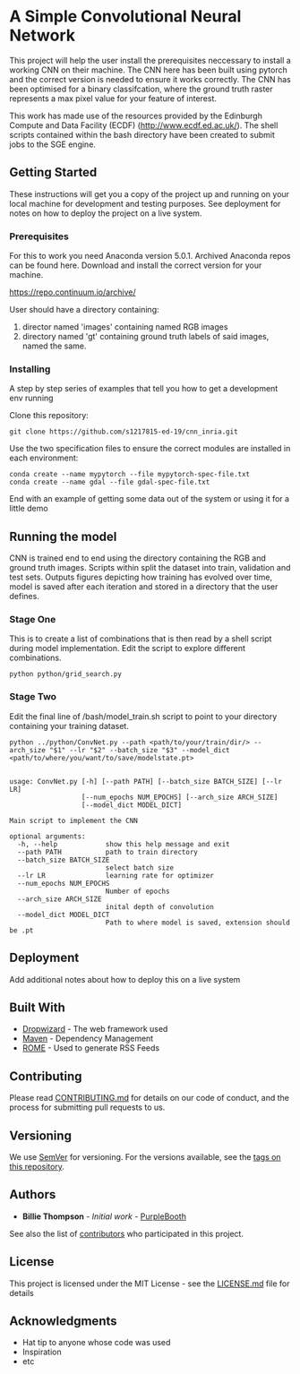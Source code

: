 # A Simple Convolutional Neural Network

This project will help the user install the prerequisites neccessary to install a working CNN on their machine. The CNN here has been built using pytorch and the correct version is needed to ensure it works correctly. The CNN has been optimised for a binary classifcation, where the ground truth raster represents a max pixel value for your feature of interest.

This work has made use of the resources provided by the Edinburgh Compute and Data Facility (ECDF) (http://www.ecdf.ed.ac.uk/). The shell scripts contained within the bash directory have been created to submit jobs to the SGE engine.
## Getting Started

These instructions will get you a copy of the project up and running on your local machine for development and testing purposes. See deployment for notes on how to deploy the project on a live system.

### Prerequisites

For this to work you need Anaconda version 5.0.1. Archived Anaconda repos can be found here. Download and install the correct version for your machine.

https://repo.continuum.io/archive/

User should have a directory containing:
1. director named 'images' containing named RGB images
2. directory named 'gt' containing ground truth labels of said images, named the same.

### Installing

A step by step series of examples that tell you how to get a development env running

Clone this repository:

```
git clone https://github.com/s1217815-ed-19/cnn_inria.git
```

Use the two specification files to ensure the correct modules are installed in each environment:

```
conda create --name mypytorch --file mypytorch-spec-file.txt
conda create --name gdal --file gdal-spec-file.txt
```

End with an example of getting some data out of the system or using it for a little demo

## Running the model

CNN is trained end to end using the directory containing the RGB and ground truth images. Scripts within split the dataset into train, validation and test sets. Outputs figures depicting how training has evolved over time, model is saved after each iteration and stored in a directory that the user defines.  

### Stage One

This is to create a list of combinations that is then read by a shell script during model implementation. Edit the script to explore different combinations.

```
python python/grid_search.py
```

### Stage Two

Edit the final line of /bash/model_train.sh script to point to your directory containing your training dataset. 

```
python ../python/ConvNet.py --path <path/to/your/train/dir/> --arch_size "$1" --lr "$2" --batch_size "$3" --model_dict <path/to/where/you/want/to/save/modelstate.pt>


usage: ConvNet.py [-h] [--path PATH] [--batch_size BATCH_SIZE] [--lr LR]
                  [--num_epochs NUM_EPOCHS] [--arch_size ARCH_SIZE]
                  [--model_dict MODEL_DICT]

Main script to implement the CNN

optional arguments:
  -h, --help            show this help message and exit
  --path PATH           path to train directory
  --batch_size BATCH_SIZE
                        select batch size
  --lr LR               learning rate for optimizer
  --num_epochs NUM_EPOCHS
                        Number of epochs
  --arch_size ARCH_SIZE
                        inital depth of convolution
  --model_dict MODEL_DICT
                        Path to where model is saved, extension should be .pt

```
## Deployment

Add additional notes about how to deploy this on a live system

## Built With

* [Dropwizard](http://www.dropwizard.io/1.0.2/docs/) - The web framework used
* [Maven](https://maven.apache.org/) - Dependency Management
* [ROME](https://rometools.github.io/rome/) - Used to generate RSS Feeds

## Contributing

Please read [CONTRIBUTING.md](https://gist.github.com/PurpleBooth/b24679402957c63ec426) for details on our code of conduct, and the process for submitting pull requests to us.

## Versioning

We use [SemVer](http://semver.org/) for versioning. For the versions available, see the [tags on this repository](https://github.com/your/project/tags). 

## Authors

* **Billie Thompson** - *Initial work* - [PurpleBooth](https://github.com/PurpleBooth)

See also the list of [contributors](https://github.com/your/project/contributors) who participated in this project.

## License

This project is licensed under the MIT License - see the [LICENSE.md](LICENSE.md) file for details

## Acknowledgments

* Hat tip to anyone whose code was used
* Inspiration
* etc

